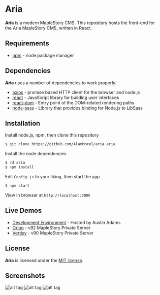 # Aria

**Aria** is a modern MapleStory CMS.
This repository hosts the front-end for the Aria MapleStory CMS, written in React.

## Requirements
- [npm](https://www.npmjs.com/) - node package manager

## Dependencies

**Aria** uses a number of dependencies to work properly:

* [axios](https://www.npmjs.com/package/axios) - promise based HTTP client for the browser and node.js
* [react](https://facebook.github.io/react/) - JavaScript library for building user interfaces
* [react-dom](https://www.npmjs.com/package/react-dom) - Entry point of the DOM-related rendering paths
* [node-sass](https://www.npmjs.com/package/node-sass) - Library that provides binding for Node.js to LibSass

## Installation

Install node.js, npm, then clone this repository

```sh
$ git clone https://github.com/AlanMorel/aria aria
```

Install the node dependencies

```sh
$ cd aria
$ npm install
```

Edit `Config.js` to your liking, then start the app

```sh
$ npm start
```

View in browser at `http://localhost:3000`

## Live Demos

* [Development Environment](https://aria.austinradams.com/) - Hosted by Austin Adams
* [Orion](https://playorion.net/) - v92 MapleStory Private Server
* [Vertisy](https://vertisy.ca/) - v90 MapleStory Private Server

## License

**Aria** is licensed under the [MIT license](LICENSE).

## Screenshots

![alt tag](https://i.imgur.com/lxG7XAh.png)
![alt tag](https://i.imgur.com/UAj1U8Q.png)
![alt tag](https://i.imgur.com/PoVbker.png)
